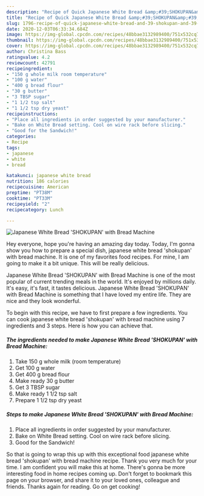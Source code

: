 ```yaml
---
description: "Recipe of Quick Japanese White Bread &amp;#39;SHOKUPAN&amp;#39; with Bread Machine"
title: "Recipe of Quick Japanese White Bread &amp;#39;SHOKUPAN&amp;#39; with Bread Machine"
slug: 1796-recipe-of-quick-japanese-white-bread-and-39-shokupan-and-39-with-bread-machine
date: 2020-12-03T06:33:34.684Z
image: https://img-global.cpcdn.com/recipes/48bbae3132989400/751x532cq70/japanese-white-bread-shokupan-with-bread-machine-recipe-main-photo.jpg
thumbnail: https://img-global.cpcdn.com/recipes/48bbae3132989400/751x532cq70/japanese-white-bread-shokupan-with-bread-machine-recipe-main-photo.jpg
cover: https://img-global.cpcdn.com/recipes/48bbae3132989400/751x532cq70/japanese-white-bread-shokupan-with-bread-machine-recipe-main-photo.jpg
author: Christina Bass
ratingvalue: 4.2
reviewcount: 42791
recipeingredient:
- "150 g whole milk room temperature"
- "100 g water"
- "400 g bread flour"
- "30 g butter"
- "3 TBSP sugar"
- "1 1/2 tsp salt"
- "1 1/2 tsp dry yeast"
recipeinstructions:
- "Place all ingredients in order suggested by your manufacturer."
- "Bake on White Bread setting. Cool on wire rack before slicing."
- "Good for the Sandwich!"
categories:
- Recipe
tags:
- japanese
- white
- bread

katakunci: japanese white bread 
nutrition: 186 calories
recipecuisine: American
preptime: "PT38M"
cooktime: "PT33M"
recipeyield: "2"
recipecategory: Lunch

---
```



![Japanese White Bread &#39;SHOKUPAN&#39; with Bread Machine](https://img-global.cpcdn.com/recipes/48bbae3132989400/751x532cq70/japanese-white-bread-shokupan-with-bread-machine-recipe-main-photo.jpg)

Hey everyone, hope you're having an amazing day today. Today, I'm gonna show you how to prepare a special dish, japanese white bread &#39;shokupan&#39; with bread machine. It is one of my favorites food recipes. For mine, I am going to make it a bit unique. This will be really delicious.

Japanese White Bread &#39;SHOKUPAN&#39; with Bread Machine is one of the most popular of current trending meals in the world. It's enjoyed by millions daily. It's easy, it's fast, it tastes delicious. Japanese White Bread &#39;SHOKUPAN&#39; with Bread Machine is something that I have loved my entire life. They are nice and they look wonderful.




To begin with this recipe, we have to first prepare a few ingredients. You can cook japanese white bread &#39;shokupan&#39; with bread machine using 7 ingredients and 3 steps. Here is how you can achieve that.

<!--inarticleads1-->

##### The ingredients needed to make Japanese White Bread &#39;SHOKUPAN&#39; with Bread Machine:

1. Take 150 g whole milk (room temperature)
1. Get 100 g water
1. Get 400 g bread flour
1. Make ready 30 g butter
1. Get 3 TBSP sugar
1. Make ready 1 1/2 tsp salt
1. Prepare 1 1/2 tsp dry yeast




<!--inarticleads2-->

##### Steps to make Japanese White Bread &#39;SHOKUPAN&#39; with Bread Machine:

1. Place all ingredients in order suggested by your manufacturer.
1. Bake on White Bread setting. Cool on wire rack before slicing.
1. Good for the Sandwich!




So that is going to wrap this up with this exceptional food japanese white bread &#39;shokupan&#39; with bread machine recipe. Thank you very much for your time. I am confident you will make this at home. There's gonna be more interesting food in home recipes coming up. Don't forget to bookmark this page on your browser, and share it to your loved ones, colleague and friends. Thanks again for reading. Go on get cooking!
